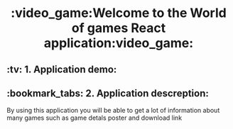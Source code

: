 <h1 align="center">
  :video_game:Welcome to the World of games React application:video_game:
</h1>


<h2>:tv: 1. Application demo:</h2>

<h2>:bookmark_tabs: 2. Application descreption:</h2>

  
  <p>By using this application you will be able to get a lot of information about many games such as 
     game detals poster and download link</p>


